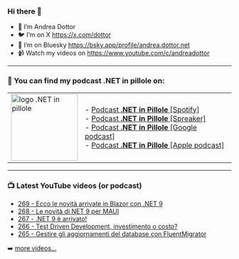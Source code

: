### Hi there 👋

- 🖖 I’m Andrea Dottor
- 🐦 I’m on X https://x.com/dottor
- 🦋 I’m on Bluesky https://bsky.app/profile/andrea.dottor.net
- 📹 Watch my videos on https://www.youtube.com/c/andreadottor

---

### 📢 You can find my podcast **.NET in pillole** on:
  
<table>
  <tr>
    <td>
      <img src="https://www.dottor.net/images/podcast_logo.png" alt="logo .NET in pillole" width="150" height="150" />
    </td>
    <td>  
- <a href="https://open.spotify.com/show/7jyoG6BBmzvScNOqSpVvQQ?si=XI5bWP2WSNeyuvZjDIVKjw">Podcast <strong>.NET in Pillole</strong> [Spotify]</a><br />
- <a href="https://www.spreaker.com/show/net-in-pillole">Podcast <strong>.NET in Pillole</strong> [Spreaker]</a><br />
- <a href="https://www.google.com/podcasts?feed=aHR0cHM6Ly93d3cuc3ByZWFrZXIuY29tL3Nob3cvMzY4NTM0NC9lcGlzb2Rlcy9mZWVk">Podcast <strong>.NET in Pillole</strong> [Google podcast]</a><br />
- <a href="https://podcasts.apple.com/it/podcast/net-in-pillole/id1478648398">Podcast <strong>.NET in Pillole</strong> [Apple podcast]</a><br />
    </td>
  </tr>
</table>

---

### 📺 Latest YouTube videos (or podcast)

<!-- YOUTUBE:START -->
- [269 - Ecco le novità arrivate in Blazor con .NET 9](https://www.youtube.com/watch?v=3Ew-_3GoH1E)
- [268 - Le novità di NET 9 per MAUI](https://www.youtube.com/watch?v=N6IoJT2uX5o)
- [267 - .NET 9 è arrivato!](https://www.youtube.com/watch?v=5-fySZDO8Ak)
- [266 - Test Driven Development, investimento o costo?](https://www.youtube.com/watch?v=vqL6MNm1FeA)
- [265 - Gestire gli aggiornamenti del database con FluentMigrator](https://www.youtube.com/watch?v=tmD_BUgBle0)
<!-- YOUTUBE:END -->

➡️ [more videos...](https://www.youtube.com/AndreaDottor)


